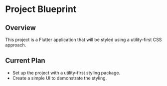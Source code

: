 # Project Blueprint

## Overview

This project is a Flutter application that will be styled using a utility-first CSS approach.

## Current Plan

- Set up the project with a utility-first styling package.
- Create a simple UI to demonstrate the styling.
